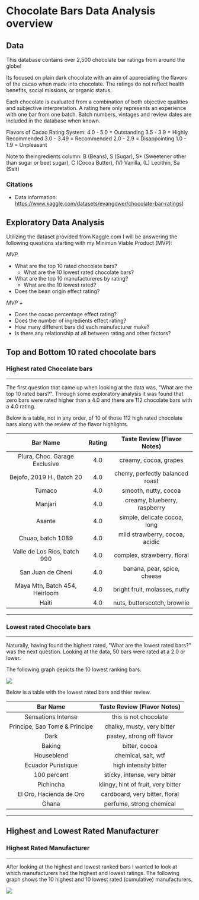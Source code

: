 # **Chocolate Bars Data Analysis overview**



## Data

This database contains over 2,500 chocolate bar ratings from around the globe!

Its focused on plain dark chocolate with an aim of appreciating the flavors of the cacao when made into chocolate. The ratings do not reflect health benefits, social missions, or organic status.

Each chocolate is evaluated from a combination of both objective qualities and subjective interpretation. A rating here only represents an experience with one bar from one batch. Batch numbers, vintages and review dates are included in the database when known.

Flavors of Cacao Rating System:
4.0 - 5.0 = Outstanding
3.5 - 3.9 = Highly Recommended
3.0 - 3.49 = Recommended
2.0 - 2.9 = Disappointing
1.0 - 1.9 = Unpleasant

Note to theingredients column:
B (Beans), S (Sugar), S* (Sweetener other than sugar or beet sugar), C (Cocoa Butter), (V) Vanilla, (L) Lecithin, Sa (Salt)

### **Citations**
- Data information: https://www.kaggle.com/datasets/evangower/chocolate-bar-ratings)

## Exploratory Data Analysis

Utilizing the dataset provided from Kaggle.com I will be answering the following questions starting with my Minimun Viable Product (MVP):

*MVP* 
- What are the top 10 rated chocolate bars?
    - What are the 10 lowest rated chocolate bars?
- What are the top 10 manufactureres by rating?
    - What are the 10 lowest rated?
- Does the bean origin effect rating?

*MVP +*
- Does the cocao percentage effect rating?
- Does the number of ingredients effect rating?
- How many different bars did each manufacturer make?
- Is there any relationship at all between rating and other factors?

## **Top and Bottom 10 rated chocolate bars**

### Highest rated Chocolate bars
___
The first question that came up when looking at the data was, "What are the top 10 rated bars?". Through some exploratory analysis it was found that zero bars were rated higher than a 4.0 and there are 112 chocolate bars with a 4.0 rating.

Below is a table, not in any order, of 10 of those 112 high rated chocolate bars along with the review of the flavor highlights.

|            Bar Name           | Rating |    Taste Review (Flavor Notes)   |
|:-----------------------------:|:------:|:--------------------------------:|
| Piura, Choc. Garage Exclusive |   4.0  | creamy, cocoa, grapes            |
| Bejofo, 2019 H., Batch 20     |   4.0  | cherry, perfectly balanced roast |
| Tumaco                        |   4.0  | smooth, nutty, cocoa             |
| Manjari                       |   4.0  | creamy, blueberry, raspberry     |
| Asante                        |   4.0  | simple, delicate cocoa, long     |
| Chuao, batch 1089             |   4.0  | mild strawberry, cocoa, acidic   |
| Valle de Los Rios, batch 990  |   4.0  | complex, strawberry, floral      |
| San Juan de Cheni             |   4.0  | banana, pear, spice, cheese      |
| Maya Mtn, Batch 454, Heirloom |   4.0  | bright fruit, molasses, nutty    |
| Haiti                         |   4.0  | nuts, butterscotch, brownie      |
___
### Lowest rated Chocolate bars
___
Naturally, having found the highest rated, "What are the lowest rated bars?" was the next question. Looking at the data, 50 bars were rated at a 2.0 or lower. 


The following graph depicts the 10 lowest ranking bars.

![](../Mid-Term-Project/images/Lowest%20Rated%20Chocolate%20Bar.png)

Below is a table with the lowest rated bars and thier review.

|            Bar Name           |     Taste Review (Flavor Notes)    |
|:-----------------------------:|:----------------------------------:|
|       Sensations Intense      |        this is not chocolate       |
| Principe, Sao Tome & Principe |     chalky, musty, very bitter     |
|              Dark             |      pastey, strong off flavor     |
|             Baking            |            bitter, cocoa           |
|           Houseblend          |         chemical, salt, wtf        |
|       Ecuador Puristique      |        high intensity bitter       |
|          100 percent          |    sticky, intense, very bitter    |
|           Pichincha           | klingy, hint of fruit, very bitter |
|    El Oro, Hacienda de Oro    |   cardboard, very bitter, floral   |
|             Ghana             |      perfume, strong chemical      |

___

## **Highest and Lowest Rated Manufacturer**

### Highest Rated Manufacturer
___
After looking at the highest and lowest ranked bars I wanted to look at which manufacturers had the highest and lowest ratings. The following graph shows the 10 highest and 10 lowest rated (cumulative) manufacturers.

![](../Mid-Term-Project/images/Manufacturererating.png)

